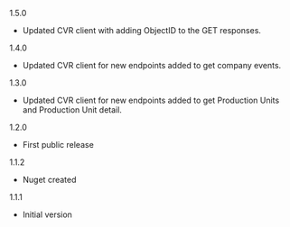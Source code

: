 1.5.0
* Updated CVR client with adding ObjectID to the GET responses.

1.4.0
* Updated CVR client for new endpoints added to get company events.

1.3.0
* Updated CVR client for new endpoints added to get Production Units and Production Unit detail.

1.2.0
* First public release

1.1.2
* Nuget created

1.1.1
* Initial version
